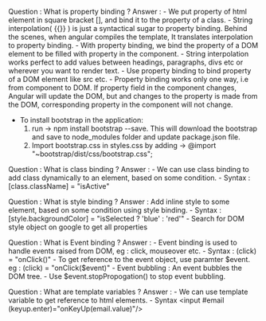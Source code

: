 Question : What is property binding ?
Answer :
         - We put property of html element in square bracket [], and bind it to the property of a class.
         - String interpolation( {{}} ) is just a syntactical sugar to property binding. Behind the scenes, when angular compiles the template, It translates interpolation to property binding.
         - With property binding, we bind the property of a DOM element to be filled with property in the component.
         - String interpolation works perfect to add values between headings, paragraphs, divs etc or wherever you want to render text.
         - Use property binding to bind property of a DOM element like src etc.
         - Property binding works only one way, i.e from component to DOM. If property field in the component changes, Angular will update the DOM, but and changes to the property is made from the DOM, corresponding property in the component will not change.

- To install bootstrap in the application:
  1.  run -> npm install bootstrap --save. This will download the bootstrap and save to node_modules folder and update package.json file.
  2. Import bootstrap.css in styles.css by adding -> @import "~bootstrap/dist/css/bootstrap.css";

Question : What is class binding ?
Answer : - We can use class binding to add class dynamically to an element, based on some condition.
         - Syntax : [class.className] = "isActive"

Question : What is style binding ?
Answer : Add inline style to some element, based on some condition using style binding.
        - Syntax : [style.backgroundColor] = "isSelected ? 'blue' : 'red'"
        - Search for DOM style object on google to get all properties


Question : What is Event binding ?
Answer : - Event binding is used to handle events raised from DOM, eg : click, mouseover etc.
         - Syntax : (click) = "onClick()"
         - To get reference to the event object, use paramter $event. eg : (click) = "onClick($event)"
         - Event bubbling : An event bubbles the DOM tree.
         - Use $event.stopPropogation() to stop event bubbling.

Question : What are template variables ?
Answer : - We can use template variable to get reference to html elements.
         - Syntax <input #email (keyup.enter)="onKeyUp(email.value)"/>

